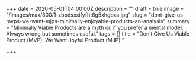 +++
date = 2020-05-01T04:00:00Z
description = ""
draft = true
image = "/images/max/800/1-zbpdsxxifyfht6g5xhgbxa.jpg"
slug = "dont-give-us-mvps-we-want-mjps-minimally-enjoyable-products-an-analysis"
summary = "Minimally Viable Products are a myth or, if you prefer a mental model. Always wrong but sometimes useful."
tags = []
title = "Don’t Give Us Viable Product (MVP): We Want Joyful Product (MJP)!"

+++


